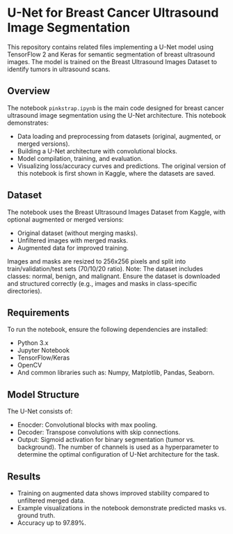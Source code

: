 # U-Net for Breast Cancer Ultrasound Image Segmentation
This repository contains related files implementing a U-Net model using TensorFlow 2 and Keras for semantic segmentation of breast ultrasound images. The model is trained on the Breast Ultrasound Images Dataset to identify tumors in ultrasound scans.

## Overview
The notebook `pinkstrap.ipynb` is the main code designed for breast cancer ultrasound image segmentation using the U-Net architecture. This notebook demonstrates:
- Data loading and preprocessing from datasets (original, augmented, or merged versions).
- Building a U-Net architecture with convolutional blocks.
- Model compilation, training, and evaluation.
- Visualizing loss/accuracy curves and predictions.
The original version of this notebook is first shown in Kaggle, where the datasets are saved.

## Dataset
The notebook uses the Breast Ultrasound Images Dataset from Kaggle, with optional augmented or merged versions:

- Original dataset (without merging masks).
- Unfiltered images with merged masks.
- Augmented data for improved training.

Images and masks are resized to 256x256 pixels and split into train/validation/test sets (70/10/20 ratio).
Note: The dataset includes classes: normal, benign, and malignant. Ensure the dataset is downloaded and structured correctly (e.g., images and masks in class-specific directories).

## Requirements
To run the notebook, ensure the following dependencies are installed:
- Python 3.x
- Jupyter Notebook
- TensorFlow/Keras
- OpenCV
- And common libraries such as: Numpy, Matplotlib, Pandas, Seaborn.

## Model Structure
The U-Net consists of:
- Enocder: Convolutional blocks with max pooling.
- Decoder: Transpose convolutions with skip connections.
- Output: Sigmoid activation for binary segmentation (tumor vs. background).
The number of channels is used as a hyperparameter to determine the optimal configuration of U-Net architecture for the task. 

## Results
- Training on augmented data shows improved stability compared to unfiltered merged data.
- Example visualizations in the notebook demonstrate predicted masks vs. ground truth.
- Accuracy up to 97.89%.
